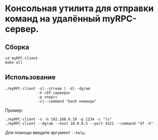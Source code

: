 # Консольная утилита для отправки команд на удалённый myRPC-сервер.

## Сборка
```
cd myRPC-client
make all
```

## Использование

```
./myRPC-client -s|--stream | -d|--dgram 
               -h <IP_сервера> 
               -p <порт> 
               -c|--command "bash команда"
```

Пример:
```
./myRPC-client -s -h 192.168.0.10 -p 1234 -c "ls"
./myRPC-client --dgram --host 10.0.0.5 --port 4321 --command "df -h"
```

Для помощи введите аргумент `--help`.
